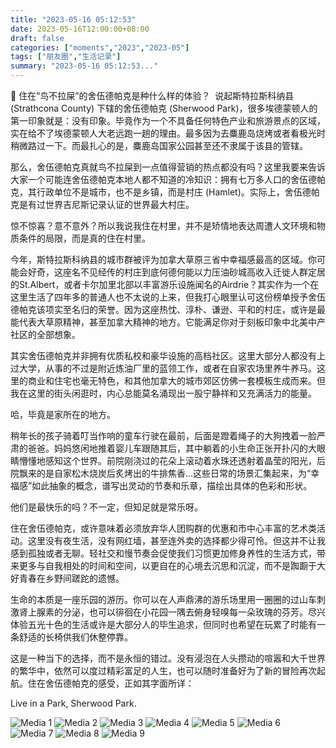 ```yaml
---
title: "2023-05-16 05:12:53"
date: 2023-05-16T12:00:00+08:00
draft: false
categories: ["moments","2023","2023-05"]
tags: ["朋友圈","生活记录"]
summary: "2023-05-16 05:12:53..."
---
```


🌿 住在“鸟不拉屎”的舍伍德帕克是种什么样的体验？
​
说起斯特拉斯科纳县 (Strathcona County) 下辖的舍伍德帕克 (Sherwood Park)，很多埃德蒙顿人的第一印象就是：没有印象。毕竟作为一个不具备任何特色产业和旅游景点的区域，实在给不了埃德蒙顿人大老远跑一趟的理由。最多因为去麋鹿岛烧烤或者看极光时稍微路过一下。而最扎心的是，麋鹿岛国家公园甚至还不隶属于该县的管辖。

那么，舍伍德帕克真就鸟不拉屎到一点值得营销的热点都没有吗？这里我要来告诉大家一个可能连舍伍德帕克本地人都不知道的冷知识：拥有七万多人口的舍伍德帕克，其行政单位不是城市，也不是乡镇，而是村庄 (Hamlet)。实际上，舍伍德帕克是有过世界吉尼斯记录认证的世界最大村庄。

惊不惊喜？意不意外？所以我说我住在村里，并不是矫情地表达周遭人文环境和物质条件的局限，而是真的住在村里。

今年，斯特拉斯科纳县的城市群被评为加拿大草原三省中幸福感最高的区域。你可能会好奇，这座名不见经传的村庄到底何德何能以力压油砂城高收入迁徙人群定居的St.Albert，或者卡尔加里北部以丰富游乐设施闻名的Airdrie？其实作为一个在这里生活了四年多的普通人也不太说的上来，但我打心眼里认可这份榜单授予舍伍德帕克该项实至名归的荣誉。因为这座热忱、淳朴、谦逊、平和的村庄，或许是最能代表大草原精神，甚至加拿大精神的地方。它能满足你对于刻板印象中北美中产社区的全部想象。

其实舍伍德帕克并非拥有优质私校和豪华设施的高档社区。这里大部分人都没有上过大学，从事的不过是附近炼油厂里的蓝领工作，或者在自家农场里养牛养马。这里的商业和住宅也毫无特色，和其他加拿大的城市郊区仿佛一套模板生成而来。但我在这里的街头闲逛时，内心总能莫名涌现出一股宁静祥和又充满活力的能量。

哈，毕竟是家所在的地方。

稍年长的孩子骑着叮当作响的童车行驶在最前，后面是蹬着绳子的大狗拽着一脸严肃的爸爸。妈妈悠闲地推着婴儿车跟随其后，其中躺着的小生命正张开扑闪的大眼睛懵懂地感知这个世界。前院刚浇过的花朵上滚动着水珠还透射着晶莹的阳光，后院飘来的是自家松木烧炭后炙烤出的牛排焦香…这些日常的场景汇集起来，为“幸福感”如此抽象的概念，谱写出灵动的节奏和乐章，描绘出具体的色彩和形状。

他们是最快乐的吗？不一定，但知足就是常乐呀。

住在舍伍德帕克，或许意味着必须放弃华人团购群的优惠和市中心丰富的艺术类活动。这里没有夜生活，没有网红墙，甚至连外卖的选择都少得可怜。但这并不让我感到孤独或者无聊。轻社交和慢节奏会促使我们习惯更加修身养性的生活方式，带来更多与自我相处的时间和空间，以更自在的心境去沉思和沉淀，而不是踟蹰于大好青春在乡野间蹉跎的遗憾。

生命的本质是一座乐园的游历。你可以在人声鼎沸的游乐场里用一圈圈的过山车刺激肾上腺素的分泌，也可以徘徊在小花园一隅去俯身轻嗅每一朵玫瑰的芬芳。尽兴体验五光十色的生活或许是大部分人的毕生追求，但同时也希望在玩累了时能有一条舒适的长椅供我们休整停靠。

这是一种当下的选择，而不是永恒的错过。没有浸泡在人头攒动的喧嚣和大千世界的繁华中，依然可以度过精彩富足的人生，也可以随时准备好为了新的冒险再次起航。住在舍伍德帕克的感受，正如其字面所详：

Live in a Park, 
Sherwood Park.

![Media 1](/Moments/photos/2023-05-16/202305160512530.jpg)
![Media 2](/Moments/photos/2023-05-16/202305160512531.jpg)
![Media 3](/Moments/photos/2023-05-16/202305160512532.jpg)
![Media 4](/Moments/photos/2023-05-16/202305160512533.jpg)
![Media 5](/Moments/photos/2023-05-16/202305160512534.jpg)
![Media 6](/Moments/photos/2023-05-16/202305160512535.jpg)
![Media 7](/Moments/photos/2023-05-16/202305160512536.jpg)
![Media 8](/Moments/photos/2023-05-16/202305160512537.jpg)
![Media 9](/Moments/photos/2023-05-16/202305160512538.jpg)

